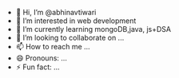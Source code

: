- 👋 Hi, I’m @abhinavtiwari
- 👀 I’m interested in web development
- 🌱 I’m currently learning  mongoDB,java, js+DSA
- 💞️ I’m looking to collaborate on ...
- 📫 How to reach me ...
- 😄 Pronouns: ...
- ⚡ Fun fact: ...

<!---
abhnavtiwari/abhnavtiwari is a ✨ special ✨ repository because its `README.md` (this file) appears on your GitHub profile.
You can click the Preview link to take a look at your changes.
--->
